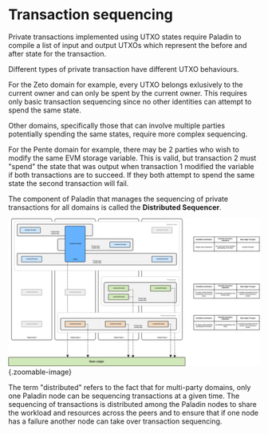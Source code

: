 # Transaction sequencing

Private transactions implemented using UTXO states require Paladin to compile a list of input and output UTXOs which represent the before and after state for the transaction.

Different types of private transaction have different UTXO behaviours.

For the Zeto domain for example, every UTXO belongs exlusively to the current owner and can only be spent by the current owner. This requires only basic transaction sequencing since no other identities can attempt to spend the same state.

Other domains, specifically those that can involve multiple parties potentially spending the same states, require more complex sequencing.

For the Pente domain for example, there may be 2 parties who wish to modify the same EVM storage variable. This is valid, but transaction 2 must "spend" the state that was output when transaction 1 modified the variable if both transactions are to succeed. If they both attempt to spend the same state the second transaction will fail.

The component of Paladin that manages the sequencing of private transactions for all domains is called the **Distributed Sequencer**.

![Distributed Sequencer Architecture](./diagrams/paladin-sequencer.svg){.zoomable-image}

The term "distributed" refers to the fact that for multi-party domains, only one Paladin node can be sequencing transactions at a given time. The sequencing of transactions is distributed among the Paladin nodes to share the workload and resources across the peers and to ensure that if one node has a failure another node can take over transaction sequencing.
